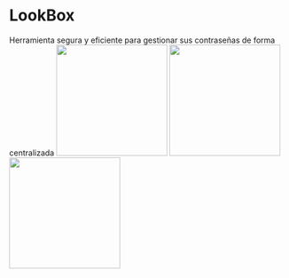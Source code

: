 # LookBox
Herramienta segura y eficiente para gestionar sus contraseñas de forma centralizada
<img src="https://github.com/user-attachments/assets/9c4f7c9f-bc1e-4e99-8a00-b5e6978d92a6" width="200" />
<img src="https://github.com/user-attachments/assets/cef32946-a7e1-4d33-ae18-82e1b76f637c" width="200" />
<img src="https://github.com/user-attachments/assets/1699fa9b-fee6-4afa-89ea-3338c9c21632" width="200" />

